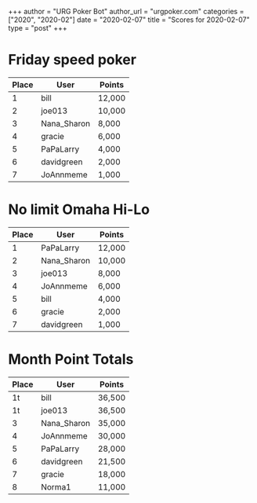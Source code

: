 +++
author = "URG Poker Bot"
author_url = "urgpoker.com"
categories = ["2020", "2020-02"]
date = "2020-02-07"
title = "Scores for 2020-02-07"
type = "post"
+++
# Friday speed poker

| Place | User | Points |
|-------|------|--------|
| 1 | bill | 12,000 |
| 2 | joe013 | 10,000 |
| 3 | Nana_Sharon | 8,000 |
| 4 | gracie | 6,000 |
| 5 | PaPaLarry | 4,000 |
| 6 | davidgreen | 2,000 |
| 7 | JoAnnmeme | 1,000 |

# No limit Omaha Hi-Lo

| Place | User | Points |
|-------|------|--------|
| 1 | PaPaLarry | 12,000 |
| 2 | Nana_Sharon | 10,000 |
| 3 | joe013 | 8,000 |
| 4 | JoAnnmeme | 6,000 |
| 5 | bill | 4,000 |
| 6 | gracie | 2,000 |
| 7 | davidgreen | 1,000 |

# Month Point Totals

| Place | User | Points |
|-------|------|--------|
| 1t | bill | 36,500 |
| 1t | joe013 | 36,500 |
| 3 | Nana_Sharon | 35,000 |
| 4 | JoAnnmeme | 30,000 |
| 5 | PaPaLarry | 28,000 |
| 6 | davidgreen | 21,500 |
| 7 | gracie | 18,000 |
| 8 | Norma1 | 11,000 |
